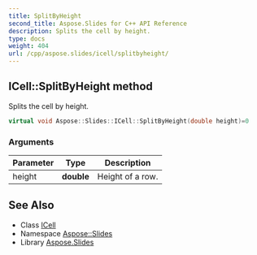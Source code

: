 ```yaml
---
title: SplitByHeight
second_title: Aspose.Slides for C++ API Reference
description: Splits the cell by height.
type: docs
weight: 404
url: /cpp/aspose.slides/icell/splitbyheight/
---
```

## ICell::SplitByHeight method


Splits the cell by height.

```cpp
virtual void Aspose::Slides::ICell::SplitByHeight(double height)=0
```


### Arguments

| Parameter | Type | Description |
| --- | --- | --- |
| height | **double** | Height of a row. |

## See Also

* Class [ICell](../)
* Namespace [Aspose::Slides](../../)
* Library [Aspose.Slides](../../../)
